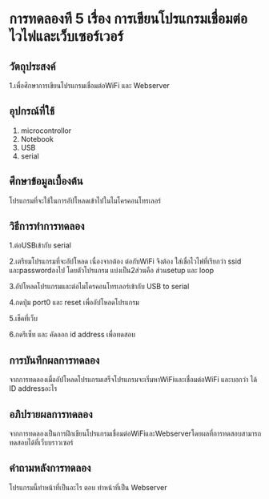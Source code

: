 # การทดลองที 5 เรื่อง การเขียนโปรแกรมเชื่อมต่อไวไฟและเว็บเซอร์เวอร์
## วัตถุประสงค์
1.เพื่อศึกษาการเขียนโปรแกรมเชื่อมต่อWiFi และ Webserver
## อุปกรณ์ที่ใช้
1. microcontrollor
2. Notebook 
3. USB
4. serial
## ศึกษาข้อมูลเบื้องต้น
โปรแกรมที่จะใช้ในการอัปโหลดเข้าไปในไมโครคอนโทรเลอร์
## วิธีการทําการทดลอง
1.ต่อUSBเข้ากับ serial

2.เตรียมโปรแกรมที่จะอัปโหลด เนื่องจากต้อง ต่อกับWiFi จึงต้อง ใส่เชื่อไวไฟที่เรียกว่า ssid และpasswordลงไป โดยตัวโปรแกรม แบ่งเป็น2ส่วนคือ ส่วนsetup
และ loop

3.อัปโหลดโปรแกรมและต่อไมโครคอนโทรเลอร์เข้ากับ USB to serial

4.กดปุ่ม port0 และ reset เพื่ออัปโหลดโปรแกรม

5.เช็คที่เว็บ

6.กดรีเซ็ท และ คัดลอก id address เพื่อทดสอบ
## การบันทึกผลการทดลอง
จากการทดลองเมื่ออัปโหลดโปรแกรมเสร็จโปรแกรมจะเริ่มหาWiFiและเชื่อมต่อWiFi และบอกว่า ได้ ID addressอะไร
## อภิปรายผลการทดลอง
จากการทดลองเป็นการฝึกเขียนโปรแกรมเชื่อมต่อWiFiและWebserverโดยผลที่การทดสอบสามารถทดสอบได้ที่เว็บบราวเซอร์
## คําถามหลังการทดลอง
โปรแกรมนี้ทำหน้าที่เป็นอะไร ตอบ ทําหน้าที่เป็น Webserver
